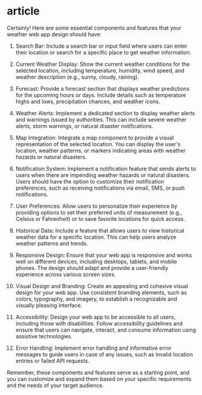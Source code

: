 # article
Certainly! Here are some essential components and features that your weather web app design should have:

1. Search Bar: Include a search bar or input field where users can enter their location or search for a specific place to get weather information.

2. Current Weather Display: Show the current weather conditions for the selected location, including temperature, humidity, wind speed, and weather description (e.g., sunny, cloudy, raining).

3. Forecast: Provide a forecast section that displays weather predictions for the upcoming hours or days. Include details such as temperature highs and lows, precipitation chances, and weather icons.

4. Weather Alerts: Implement a dedicated section to display weather alerts and warnings issued by authorities. This can include severe weather alerts, storm warnings, or natural disaster notifications.

5. Map Integration: Integrate a map component to provide a visual representation of the selected location. You can display the user's location, weather patterns, or markers indicating areas with weather hazards or natural disasters.

6. Notification System: Implement a notification feature that sends alerts to users when there are impending weather hazards or natural disasters. Users should have the option to customize their notification preferences, such as receiving notifications via email, SMS, or push notifications.

7. User Preferences: Allow users to personalize their experience by providing options to set their preferred units of measurement (e.g., Celsius or Fahrenheit) or to save favorite locations for quick access.

8. Historical Data: Include a feature that allows users to view historical weather data for a specific location. This can help users analyze weather patterns and trends.

9. Responsive Design: Ensure that your web app is responsive and works well on different devices, including desktops, tablets, and mobile phones. The design should adapt and provide a user-friendly experience across various screen sizes.

10. Visual Design and Branding: Create an appealing and cohesive visual design for your web app. Use consistent branding elements, such as colors, typography, and imagery, to establish a recognizable and visually pleasing interface.

11. Accessibility: Design your web app to be accessible to all users, including those with disabilities. Follow accessibility guidelines and ensure that users can navigate, interact, and consume information using assistive technologies.

12. Error Handling: Implement error handling and informative error messages to guide users in case of any issues, such as invalid location entries or failed API requests.

Remember, these components and features serve as a starting point, and you can customize and expand them based on your specific requirements and the needs of your target audience.
